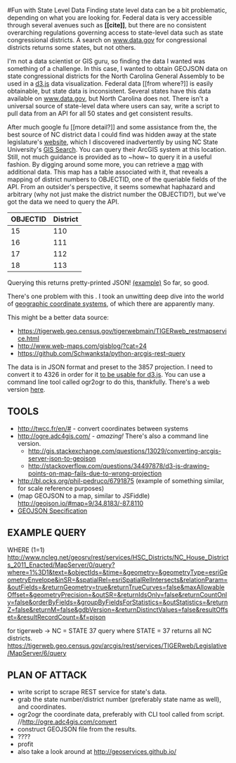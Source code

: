 #Fun with State Level Data
Finding state level data can be a bit problematic, depending on what you are looking for.  Federal data is very accessible through several avenues such as **[[cite]]**, but there are no consistent overarching regulations governing access to state-level data such as state congressional districts. A search on www.data.gov for congressional districts returns some states, but not others.  

I'm not a data scientist or GIS guru, so finding the data I wanted was something of a challenge.  In this case, I wanted to obtain GEOJSON data on state congressional districts for the North Carolina General Assembly to be used in a [d3.js](https://d3js.org/) data visualization.  Federal data [[from where?]] is easily obtainable, but state data is inconsistent.  Several states have this data available on www.data.gov, but North Carolina does not.  There isn't a universal source of state-level data where users can say, write a script to pull data from an API for all 50 states and get consistent results.

After much google fu [[more detail?]] and some assistance from the, the best source of NC district data I could find was hidden away at the state legislature's [website](http://www.ncleg.net/geosrv/rest/services/HSC_Districts), which I discovered inadvertently by using NC State University's [GIS Search](https://www.lib.ncsu.edu/gis/index.html).  You can query their ArcGIS system at this location.  Still, not much guidance is provided as to ~how~ to query it in a useful fashion.  By digging around some more, you can retrieve a [map](http://www.arcgis.com/home/webmap/viewer.html?url=http%3A%2F%2Fwww.ncleg.net%2Fgeosrv%2Frest%2Fservices%2FHSC_Districts%2FNC_House_Districts_2011_Enacted%2FFeatureServer%2F0&source=sd) with additional data.  This map has a table associated with it, that reveals a mapping of district numbers to OBJECTID, one of the queriable fields of the API.  From an outsider's perspective, it seems somewhat haphazard and arbitrary (why not just make the district number the OBJECTID?), but we've got the data we need to query the API.

OBJECTID | District
--- | ---
15 | 110
16 | 111
17 | 112
18 | 113


Querying this returns pretty-printed JSON! [(example)](http://www.ncleg.net/geosrv/rest/services/HSC_Districts/NC_House_Districts_2011_Enacted/FeatureServer/0/query?where=&objectIds=3%2C+4&time=&geometry=&geometryType=esriGeometryEnvelope&inSR=&spatialRel=esriSpatialRelIntersects&distance=&units=esriSRUnit_Foot&relationParam=&outFields=&returnGeometry=true&maxAllowableOffset=&geometryPrecision=&outSR=&gdbVersion=&returnDistinctValues=false&returnIdsOnly=false&returnCountOnly=false&returnExtentOnly=false&orderByFields=&groupByFieldsForStatistics=&outStatistics=&returnZ=false&returnM=false&multipatchOption=&resultOffset=&resultRecordCount=&f=pjson)  So far, so good.

There's one problem with this .  I took an unwitting deep dive into the world of [geographic coordinate systems](http://resources.arcgis.com/en/help/main/10.1/003r/pdf/geographic_coordinate_systems.pdf), of which there are apparently many.


This might be a better data source:
- https://tigerweb.geo.census.gov/tigerwebmain/TIGERweb_restmapservice.html
- http://www.web-maps.com/gisblog/?cat=24
- https://github.com/Schwanksta/python-arcgis-rest-query

The data is in JSON format and preset to the 3857 projection.  I need to convert it to 4326 in order for it [to be usable for d3.js](http://stackoverflow.com/questions/34497878/d3-js-drawing-points-on-map-fails-due-to-wrong-projection).  You can use a command line tool called ogr2ogr to do this, thankfully.  There's a web version [here](http://ogre.adc4gis.com/).




## TOOLS
- http://twcc.fr/en/# - convert coordinates between systems
- http://ogre.adc4gis.com/ - *amazing!*  There's also a command line version.
  - http://gis.stackexchange.com/questions/13029/converting-arcgis-server-json-to-geojson
  - http://stackoverflow.com/questions/34497878/d3-js-drawing-points-on-map-fails-due-to-wrong-projection
- http://bl.ocks.org/phil-pedruco/6791875 (example of something similar, for scale reference purposes)
- (map GEOJSON to a map, similar to JSFiddle) http://geojson.io/#map=9/34.8183/-87.8110 
- [GEOJSON Specification](http://geojson.org/geojson-spec.html#introduction)

## EXAMPLE QUERY 
WHERE (1=1)
http://www.ncleg.net/geosrv/rest/services/HSC_Districts/NC_House_Districts_2011_Enacted/MapServer/0/query?where=1%3D1&text=&objectIds=&time=&geometry=&geometryType=esriGeometryEnvelope&inSR=&spatialRel=esriSpatialRelIntersects&relationParam=&outFields=&returnGeometry=true&returnTrueCurves=false&maxAllowableOffset=&geometryPrecision=&outSR=&returnIdsOnly=false&returnCountOnly=false&orderByFields=&groupByFieldsForStatistics=&outStatistics=&returnZ=false&returnM=false&gdbVersion=&returnDistinctValues=false&resultOffset=&resultRecordCount=&f=pjson

for tigerweb -> NC = STATE 37
query where STATE = 37 returns all NC districts.
https://tigerweb.geo.census.gov/arcgis/rest/services/TIGERweb/Legislative/MapServer/6/query

## PLAN OF ATTACK
- write script to scrape REST service for state's data.
- grab the state number/district number (preferably state name as well), and coordinates.
- ogr2ogr the coordinate data, preferably with CLI tool called from script.	//http://ogre.adc4gis.com/convert
- construct GEOJSON file from the results.
- ????
- profit
- also take a look around at http://geoservices.github.io/
